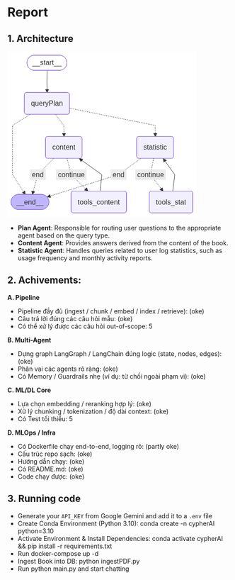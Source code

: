 # Report

## 1. Architecture
![Architecture for the pipeline](img/workflow_graph.png)

- **Plan Agent**: Responsible for routing user questions to the appropriate agent based on the query type.  
- **Content Agent**: Provides answers derived from the content of the book.  
- **Statistic Agent**: Handles queries related to user log statistics, such as usage frequency and monthly activity reports.  


## 2. Achivements:

**A. Pipeline**  
- Pipeline đầy đủ (ingest / chunk / embed / index / retrieve): (oke)  
- Câu trả lời đúng các câu hỏi mẫu: (oke)  
- Có thể xử lý được các câu hỏi out-of-scope: 5  

**B. Multi-Agent**  
- Dựng graph LangGraph / LangChain đúng logic (state, nodes, edges): (oke)  
- Phân vai các agents rõ ràng: (oke)  
- Có Memory / Guardrails nhẹ (ví dụ: từ chối ngoài phạm vi): (oke)  

**C. ML/DL Core**  
- Lựa chọn embedding / reranking hợp lý: (oke)  
- Xử lý chunking / tokenization / độ dài context: (oke)  
- Có Test tối thiểu: 5  

**D. MLOps / Infra**  
- Có Dockerfile chạy end-to-end, logging rõ: (partly oke)  
- Cấu trúc repo sạch: (oke)  
- Hướng dẫn chạy: (oke)  
- Có README.md: (oke)  
- Code chạy được: (oke)  


## 3. Running code
- Generate your `API_KEY` from Google Gemini and add it to a `.env` file  
- Create Conda Environment (Python 3.10): conda create -n cypherAI python=3.10  
- Activate Environment & Install Dependencies: conda activate cypherAI && pip install -r requirements.txt  
- Run docker-compose up -d  
- Ingest Book into DB: python ingestPDF.py  
- Run python main.py and start chatting  

